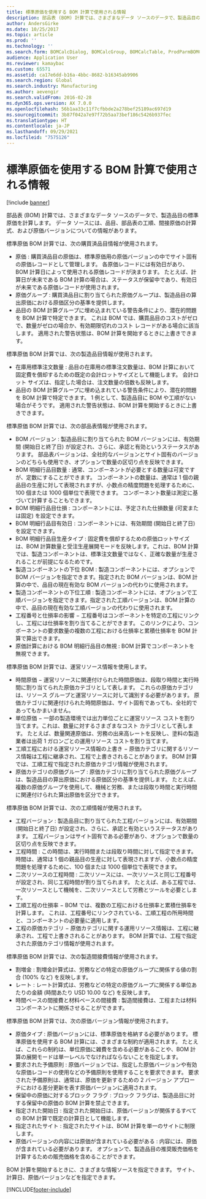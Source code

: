 ```yaml
---
title: 標準原価を使用する BOM 計算で使用される情報
description: 部品表 (BOM) 計算では、さまざまなデータ ソースのデータで、製造品目の標準原価を計算します。 データ ソースには、品目、部品表の工順、間接原価の計算式、および原価バージョンについての情報があります。
author: AndersGirke
ms.date: 10/25/2017
ms.topic: article
ms.prod: ''
ms.technology: ''
ms.search.form: BOMCalcDialog, BOMCalcGroup, BOMCalcTable, ProdParmBOMCalc
audience: Application User
ms.reviewer: kamaybac
ms.custom: 65571
ms.assetid: ca17e6dd-b16a-4bbc-8682-b16345ab9906
ms.search.region: Global
ms.search.industry: Manufacturing
ms.author: aevengir
ms.search.validFrom: 2016-02-28
ms.dyn365.ops.version: AX 7.0.0
ms.openlocfilehash: 56b1aa33c11f7cfbbde2a278bef25189ac697d19
ms.sourcegitcommit: 3b87f042a7e97f72b5aa73bef186c5426b937fec
ms.translationtype: HT
ms.contentlocale: ja-JP
ms.lasthandoff: 09/29/2021
ms.locfileid: "7575126"
---
```

# <a name="information-used-in-bom-calculations-with-standard-costs"></a>標準原価を使用する BOM 計算で使用される情報

[!include [banner](../includes/banner.md)]

部品表 (BOM) 計算では、さまざまなデータ ソースのデータで、製造品目の標準原価を計算します。 データ ソースには、品目、部品表の工順、間接原価の計算式、および原価バージョンについての情報があります。

標準原価 BOM 計算では、次の購買済品目情報が使用されます。
-   原価 : 購買済品目の原価は、標準原価用の原価バージョンの中でサイト固有の原価レコードとして管理します。 各原価レコードには有効日があり、BOM 計算日によって使用される原価レコードが決まります。 たとえば、計算日が未来である BOM 計算の場合は、ステータスが保留中であり、有効日が未来である原価レコードが使用されます。
-   原価グループ : 購買済品目に割り当てられた原価グループは、製造品目の算出原価における原価区分の基準を提供します。
-   品目の BOM 計算グループに埋め込まれている警告条件により、潜在的問題を BOM 計算で特定できます。 これは BOM では、購買品目のコストがゼロで、数量がゼロの場合か、有効期限切れのコスト レコードがある場合に該当します。 適用された警告状態は、BOM 計算を開始するときに上書きできます。

標準原価 BOM 計算では、次の製造品目情報が使用されます。
-   在庫用標準注文数量 : 品目の在庫用の標準注文数量は、BOM 計算において固定費を償却するための既定の会計ロットサイズとして機能します。 会計ロット サイズは、指定した場合は、注文数量の倍数も反映します。
-   品目の BOM 計算グループに埋め込まれている警告条件により、潜在的問題を BOM 計算で特定できます。 1 例として、製造品目に BOM や工順がない場合がそうです。 適用された警告状態は、BOM 計算を開始するときに上書きできます。

標準原価 BOM 計算では、次の部品表情報が使用されます。
-   BOM バージョン : 製造品目に割り当てられた BOM バージョンには、有効期間 (開始日と終了日) が設定され、さらに、承認と有効というステータスがあります。 部品表バージョンは、全社的なバージョンとサイト固有のバージョンのどちらも使用でき、オプションで数量の区切り点を反映できます。
-   BOM 明細行品目数量 : 通常、コンポーネントが必要とする数量は可変ですが、定数にすることができます。 コンポーネントの数量は、通常は 1 個の親品目の生産に対して表現されますが、小数点の精度問題を処理するために、100 個または 1000 個単位で表現できます。 コンポーネント数量は測定に基づいて計算することもできます。
-   BOM 明細行品目仕損 : コンポーネントには、予定された仕損数量 (可変または固定) を設定できます。
-   BOM 明細行品目有効日 : コンポーネントには、有効期間 (開始日と終了日) を設定できます。
-   BOM 明細行品目生産タイプ : 固定費を償却するための原価ロットサイズは、BOM 計算数量と受注生産展開モードを反映します。これは、BOM 計算では、製造コンポーネントは、標準注文数量ではなく、正確な数量が生産されることが前提になるためです。
-   製造コンポーネントの下位 BOM : 製造コンポーネントには、オプションで BOM バージョンを指定できます。指定された BOM バージョンは、BOM 計算の中で、品目の現在有効な BOM バージョンの代わりに使用されます。
-   製造コンポーネントの下位工順 : 製造コンポーネントには、オプションで工順バージョンを指定できます。指定された工順バージョンは、BOM 計算の中で、品目の現在有効な工順バージョンの代わりに使用されます。
-   工程番号と仕損率の影響 − 工程番号はコンポーネントを特定の工程にリンクし、工程には仕損率を割り当てることができます。 このリンクにより、コンポーネントの要求数量の複数の工程における仕損率と累積仕損率を BOM 計算で算出できます。
-   原価計算における BOM 明細行品目の無視 : BOM 計算でコンポーネントを無視できます。

標準原価 BOM 計算では、運営リソース情報を使用します。
-   時間原価 − 運営リソースに関連付けられた時間原価は、段取り時間と実行時間に割り当てられた原価カテゴリとして表します。 これらの原価カテゴリは、リソース グループと運営リソースに対して識別する必要があります。 原価カテゴリに関連付けられた時間原価は、サイト固有であっても、全社的であってもかまいません。
-   単位原価 − 一部の製造環境では出力単位ごとに運営リソース コストを割り当てます。これは、数量に対するさまざまなコスト カテゴリとして表します。 たとえば、数量関連原価は、労務の出来高レートを反映し、塗料の製造業者は出荷 1 ガロンごとの運用リソース コストを割り当てます。
-   工順工程における運営リソース情報の上書き − 原価カテゴリに関するリソース情報は工程に継承され、工程で上書きされることがあります。 BOM 計算では、工順工程で指定された原価カテゴリ情報が使用されます。
-   原価カテゴリの原価グループ : 原価カテゴリに割り当てられた原価グループは、製造品目の算出原価における原価区分の基準を提供します。 たとえば、複数の原価グループを使用して、機械と労務、または段取り時間と実行時間に関連付けられた算出原価を区分できます。

標準原価 BOM 計算では、次の工順情報が使用されます。
-   工程バージョン : 製造品目に割り当てられた工程バージョンには、有効期間 (開始日と終了日) が設定され、さらに、承認と有効というステータスがあります。 工程バージョンはサイト固有である必要があり、オプションで数量の区切り点を反映できます。
-   工程時間 : この時間は、実行時間または段取り時間に対して指定できます。 時間は、通常は 1 個の親品目の生産に対して表現されますが、小数点の精度問題を処理するために、100 個または 1000 個単位で表現できます。
-   二次リソースの工程時間 : 二次リソースには、一次リソースと同じ工程番号が設定され、同じ工程時間が割り当てられます。 たとえば、ある工程では、一次リソースとして機械を、二次リソースとして労務とツールを必要とします。
-   工順工程の仕損率 − BOM では、複数の工程における仕損率と累積仕損率を計算します。 これは、工程番号にリンクされている、工順工程の所用時間と、コンポーネントの必要量に適用します。
-   工程の原価カテゴリ − 原価カテゴリに関する運用リソース情報は、工程に継承され、工程で上書きされることがあります。 BOM 計算では、工程で指定された原価カテゴリ情報が使用されます。

標準原価 BOM 計算では、次の製造間接費情報が使用されます。
-   割増金 : 割増金計算式は、労務などの特定の原価グループに関係する値の割合 (100% など) を反映します。
-   レート : レート計算式は、労務などの特定の原価グループに関係する単位あたりの金額 (時間あたり USD 10.00 など) を反映します。
-   時間ベースの間接費と材料ベースの間接費 : 製造間接費は、工程または材料コンポーネントに関係させることができます。

標準原価 BOM 計算では、次の原価バージョン情報が使用されます。
-   原価タイプ : 原価バージョンには、標準原価を格納する必要があります。 標準原価を使用する BOM 計算には、さまざまな制約が適用されます。 たとえば、これらの制約は、単位原価に雑費を含める必要があることや、BOM 計算の展開モードは単一レベルでなければならないことを指定します。
-   要求された予備原則 : 原価バージョンでは、指定した原価バージョンや有効な原価レコードの使用などの予備原則を使用することを要求できます。 要求された予備原則は、通常は、原価を更新するための 2 バージョン アプローチにおける差分更新を表す原価バージョンに適用されます。
-   保留中の原価に対するブロック フラグ : ブロック フラグは、製造品目に対する保留中の原価の BOM 計算を禁止できます。
-   指定された開始日 : 指定された開始日は、原価バージョンが関係するすべての BOM 計算で既定の計算日として機能します。
-   指定されたサイト : 指定されたサイトは、BOM 計算を単一のサイトに制限します。
-   原価バージョンの内容には原価が含まれている必要がある : 内容には、原価が含まれている必要があります。 オプションで、製造品目の推奨販売価格を計算するための販売価格を含めることができます。

BOM 計算を開始するときに、さまざまな情報ソースを指定できます。 サイト、計算日、原価バージョンなどを指定できます。







[!INCLUDE[footer-include](../../includes/footer-banner.md)]